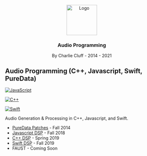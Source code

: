 ﻿<p align="center">
    <img src="https://user-images.githubusercontent.com/29167186/121762361-44c74480-caea-11eb-939a-58d13f9b41eb.png" alt="Logo" width="100" height="100">

  <h3 align="center">Audio Programming</h3>

  <p align="center">
    By Charlie Cluff - 2014 - 2021
  </p>
</p>

## Audio Programming (C++, Javascript, Swift, PureData)

<a href="https://github.com/thecluff/CluffAudio/tree/main/Javascript"><img alt="JavaScript" src="https://img.shields.io/badge/javascript-%23323330.svg?style=for-the-badge&logo=javascript&logoColor=%23F7DF1E"/></a>

<a href="https://github.com/thecluff/CluffAudio/tree/main/C%2B%2B"><img alt="C++" src="https://img.shields.io/badge/c++-%2300599C.svg?style=for-the-badge&logo=c%2B%2B&logoColor=white"/></a>

<a href="https://github.com/thecluff/CluffAudio/tree/main/Swift"><img alt="Swift" src="https://img.shields.io/badge/swift-%23FA7343.svg?style=for-the-badge&logo=swift&logoColor=white"/></a>

Audio Generation & Processing in C++, Javascript, and Swift.

<ul>
<li>
<a href="https://github.com/thecluff/CluffAudio/tree/main/PureData">PureData Patches</a> - Fall 2014
</li>
<li>
<a href="https://github.com/thecluff/CluffAudio/tree/main/Javascript">Javascript DSP</a> - Fall 2018
</li>
<li>
<a href="https://github.com/thecluff/CluffAudio/tree/main/C%2B%2B">C++ DSP</a> - Spring 2019
</li>
<li>
<a href="https://github.com/thecluff/CluffAudio/tree/main/Swift">Swift DSP</a> - Fall 2019
</li>
<li>
FAUST - Coming Soon
</li>
</ul>
